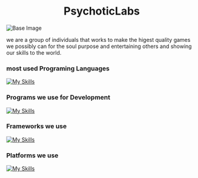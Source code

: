 <h1 align="center">PsychoticLabs</h1>

![Base Image](https://github.com/PsychoticGameLab/.github/assets/116987090/ee418a08-22fd-42ad-be35-d9470847e8cc)

we are a group of individuals that works to make the higest quality games we possibly can for the soul purpose and entertaining others and showing our skills to the world.

### most used Programing Languages

[![My Skills](https://skillicons.dev/icons?i=c,cs,cpp,md&theme=dark)](https://skillicons.dev)

### Programs we use for Development

[![My Skills](https://skillicons.dev/icons?i=git,github,unreal,vscode&theme=dark)](https://skillicons.dev)

### Frameworks we use
[![My Skills](https://skillicons.dev/icons?i=dotnet&theme=dark)](https://skillicons.dev)

### Platforms we use
[![My Skills](https://skillicons.dev/icons?i=discord&theme=dark)](https://skillicons.dev)
